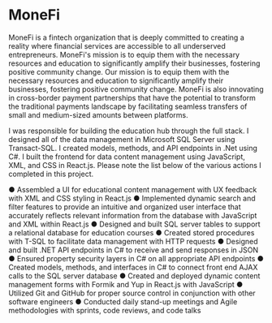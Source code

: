 # MoneFi

MoneFi is a fintech organization that is deeply committed to creating a reality where financial services are accessible to all underserved entrepreneurs. MoneFi's mission is to equip them with the necessary resources and education to significantly amplify their businesses, fostering positive community change. Our mission is to equip them with the necessary resources and education to significantly amplify their businesses, fostering positive community change. MoneFi is also innovating in cross-border payment partnerships that have the potential to transform the traditional payments landscape by facilitating seamless transfers of small and medium-sized amounts between platforms.

I was responsible for building the education hub through the full stack. I designed all of the data management in Microsoft SQL Server using Transact-SQL. I created models, methods, and API endpoints in .Net using C#. I built the frontend for data content management using JavaScript, XML, and CSS in React.js. Please note the list below of the various actions I completed in this project.

● Assembled a UI for educational content management with UX feedback with XML and CSS styling in React.js
● Implemented dynamic search and filter features to provide an intuitive and organized user interface that accurately reflects relevant information from the database with JavaScript and XML within React.js
● Designed and built SQL server tables to support a relational database for education courses
● Created stored procedures with T-SQL to facilitate data management with HTTP requests
● Designed and built .NET API endpoints in C# to receive and send responses in JSON
● Ensured property security layers in C# on all appropriate API endpoints 
● Created models, methods, and interfaces in C# to connect front end AJAX calls to the SQL server database
● Created and deployed dynamic content management forms with Formik and Yup in React.js with JavaScript
● Utilized Git and GitHub for proper source control in conjunction with other software engineers
● Conducted daily stand-up meetings and Agile methodologies with sprints, code reviews, and code talks
